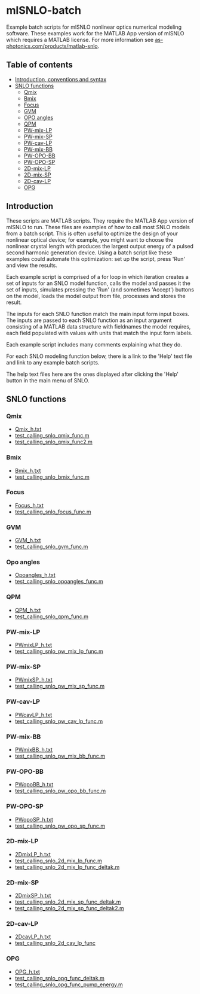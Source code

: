 # mlSNLO-batch
Example batch scripts for mlSNLO nonlinear optics numerical modeling software. These examples work for the MATLAB App version of mlSNLO which requires a MATLAB license. For more information see [as-photonics.com/products/matlab-snlo](http://www.as-photonics.com/products/matlab-snlo).

## Table of contents
* [Introduction, conventions and syntax](#introduction)
* [SNLO functions](#snlo-functions)
  * [Qmix](#qmix)
  * [Bmix](#bmix)
  * [Focus](#focus)
  * [GVM](#gvm)
  * [OPO angles](#opo-angles)
  * [QPM](#qpm)
  * [PW-mix-LP](#pw-mix-lp)
  * [PW-mix-SP](#pw-mix-sp)
  * [PW-cav-LP](#pw-cav-lp)
  * [PW-mix-BB](#pw-mix-bb)
  * [PW-OPO-BB](#pw-opo-bb)
  * [PW-OPO-SP](#pw-opo-sp)
  * [2D-mix-LP](#2d-mix-lp)
  * [2D-mix-SP](#2d-mix-sp)
  * [2D-cav-LP](#2d-cav-lp)
  * [OPG](#opg)
  
## Introduction
These scripts are MATLAB scripts. They require the MATLAB App version of mlSNLO to run. These files are examples of how to call most SNLO models from a batch script. This is often useful to optimize the design of your nonlinear optical device; for example, you might want to choose the nonlinear crystal length with produces the largest output energy of a pulsed second harmonic generation device. Using a batch script like these examples could automate this optimization: set up the script, press 'Run' and view the results.

Each example script is comprised of a for loop in which iteration creates a set of inputs for an SNLO model function, calls the model and passes it the set of inputs, simulates pressing the 'Run' (and sometimes 'Accept') buttons on the model, loads the model output from file, processes and stores the result.

The inputs for each SNLO function match the main input form input boxes. The inputs are passed to each SNLO function as an input argument consisting of a MATLAB data structure with fieldnames the model requires, each field populated with values with units that match the input form labels.

Each example script includes many comments explaining what they do. 

For each SNLO modeling function below, there is a link to the 'Help' text file and link to any example batch scripts.

The help text files here are the ones displayed after clicking the 'Help' button in the main menu of SNLO.

## SNLO functions
### Qmix
* <a href="/helpfiles/Qmix_h.txt">Qmix_h.txt</a>
* <a href="/test_calling_snlo_qmix_func.m">test_calling_snlo_qmix_func.m</a>
* <a href="/test_calling_snlo_qmix_func2.m">test_calling_snlo_qmix_func2.m</a>

### Bmix
* <a href="/helpfiles/Bmix_h.txt">Bmix_h.txt</a>
* <a href="/test_calling_snlo_bmix_func.m">test_calling_snlo_bmix_func.m</a>

### Focus
* <a href="/helpfiles/Focus_h.txt">Focus_h.txt</a>
* <a href="/test_calling_snlo_focus_func.m">test_calling_snlo_focus_func.m</a>

### GVM
* <a href="/helpfiles/GVM_h.txt">GVM_h.txt</a>
* <a href="/test_calling_snlo_gvm_func.m">test_calling_snlo_gvm_func.m</a>

### Opo angles
* <a href="/helpfiles/Opoangles_h.txt">Opoangles_h.txt</a>
* <a href="/test_calling_snlo_opoangles_func.m">test_calling_snlo_opoangles_func.m</a>

### QPM
* <a href="/helpfiles/QPM_h.txt">QPM_h.txt</a>
* <a href="/test_calling_snlo_qpm_func.m">test_calling_snlo_qpm_func.m</a>

### PW-mix-LP
* <a href="/helpfiles/PWmixLP_h.txt">PWmixLP_h.txt</a>
* <a href="/test_calling_snlo_pw_mix_lp_func.m">test_calling_snlo_pw_mix_lp_func.m</a>

### PW-mix-SP
* <a href="/helpfiles/PWmixSP_h.txt">PWmixSP_h.txt</a>
* <a href="/test_calling_snlo_pw_mix_sp_func.m">test_calling_snlo_pw_mix_sp_func.m</a>

### PW-cav-LP
* <a href="/helpfiles/PWcavLP_h.txt">PWcavLP_h.txt</a>
* <a href="/test_calling_snlo_pw_cav_lp_func.m">test_calling_snlo_pw_cav_lp_func.m</a>

### PW-mix-BB
* <a href="/helpfiles/PWmixBB_h.txt">PWmixBB_h.txt</a>
* <a href="/test_calling_snlo_pw_mix_bb_func.m">test_calling_snlo_pw_mix_bb_func.m</a>

### PW-OPO-BB
* <a href="/helpfiles/PWopoBB_h.txt">PWopoBB_h.txt</a>
* <a href="/test_calling_snlo_pw_opo_bb_func.m">test_calling_snlo_pw_opo_bb_func.m</a>

### PW-OPO-SP
* <a href="/helpfiles/PWopoSP_h.txt">PWopoSP_h.txt</a>
* <a href="/test_calling_snlo_pw_opo_sp_func.m">test_calling_snlo_pw_opo_sp_func.m</a>

### 2D-mix-LP
* <a href="/helpfiles/2DmixLP_h.txt">2DmixLP_h.txt</a>
* <a href="/test_calling_snlo_2d_mix_lp_func.m">test_calling_snlo_2d_mix_lp_func.m</a>
* <a href="/test_calling_snlo_2d_mix_lp_func_deltak.m">test_calling_snlo_2d_mix_lp_func_deltak.m</a>

### 2D-mix-SP
* <a href="/helpfiles/2DmixSP_h.txt">2DmixSP_h.txt</a>
* <a href="/test_calling_snlo_2d_mix_sp_func_deltak.m">test_calling_snlo_2d_mix_sp_func_deltak.m</a>
* <a href="/test_calling_snlo_2d_mix_sp_func_deltak2.m">test_calling_snlo_2d_mix_sp_func_deltak2.m</a>

### 2D-cav-LP
* <a href="/helpfiles/2DcavLP_h.txt">2DcavLP_h.txt</a>
* <a href="/test_calling_snlo_2d_cav_lp_func.m">test_calling_snlo_2d_cav_lp_func</a>

### OPG
* <a href="/helpfiles/OPG_h.txt">OPG_h.txt</a>
* <a href="/test_calling_snlo_opg_func_deltak.m">test_calling_snlo_opg_func_deltak.m</a>
* <a href="/test_calling_snlo_opg_func_pump_energy.m">test_calling_snlo_opg_func_pump_energy.m</a>
